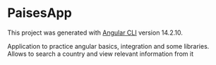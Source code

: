 # PaisesApp
This project was generated with [Angular CLI](https://github.com/angular/angular-cli) version 14.2.10.

Application to practice angular basics, integration and some libraries. Allows to search a country and view relevant information from it
